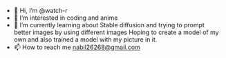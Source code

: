 - 👋 Hi, I’m @watch-r
- 👀 I’m interested in coding and anime
- 🌱 I’m currently learning about Stable diffusion and trying to prompt better images by using different images
     Hoping to create a model of my own and also trained a model with my picture in it.
- 📫 How to reach me nabil26268@gmail.com

<!---
watch-r/watch-r is a ✨ special ✨ repository because its `README.md` (this file) appears on your GitHub profile.
You can click the Preview link to take a look at your changes.
--->
